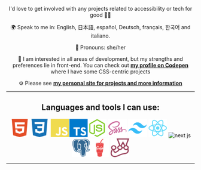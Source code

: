 <div align="center">



  
I'd love to get involved with any projects related to accessibility or tech for good 🦸‍♀️
  
🌍  Speak to me in: English, 日本語, español, Deutsch, français, 한국어 and italiano. 

📝  Pronouns: she/her

🎨  I am interested in all areas of development, but my strengths and preferences lie in front-end. You can check out **[my profile on Codepen](https://codepen.io/augs0)** where I have some CSS-centric projects

⚙️  Please see **[my personal site for projects and more information](https://augustdev.netlify.app/)**
 

  
---
  
## Languages and tools I can use:
<img width="50" src="https://github.com/devicons/devicon/blob/master/icons/html5/html5-plain.svg" alt="html 5"/>
<img width="50" src="https://github.com/devicons/devicon/blob/master/icons/css3/css3-plain.svg" alt="css 3" />
<img width="50" src="https://github.com/devicons/devicon/blob/master/icons/javascript/javascript-plain.svg" alt="javascript"/><img width="50" src="https://github.com/devicons/devicon/blob/master/icons/typescript/typescript-plain.svg" alt="typescript"/><img width="50" src="https://github.com/devicons/devicon/blob/master/icons/nodejs/nodejs-plain.svg" alt="node js"/>
<img width="50" src="https://github.com/devicons/devicon/blob/master/icons/sass/sass-original.svg" alt="sass" />
<img width="50" src="https://github.com/devicons/devicon/blob/master/icons/tailwindcss/tailwindcss-plain.svg" alt="tailwind" />
<img width="50" src="https://github.com/devicons/devicon/blob/master/icons/react/react-original.svg" alt="react js"/>
<img width="50" src="https://raw.githubusercontent.com/danielcranney/readme-generator/main/public/icons/skills/nextjs-colored-dark.svg" alt="next js"/>
<img width="50" src="https://github.com/devicons/devicon/blob/master/icons/postgresql/postgresql-plain.svg" alt="postgres sql" /><img width="50" src="https://github.com/devicons/devicon/blob/master/icons/gulp/gulp-plain.svg" alt="gulp" />
<img width="50" src="https://github.com/devicons/devicon/blob/master/icons/jest/jest-plain.svg" alt="jest"/>

---

</div>
